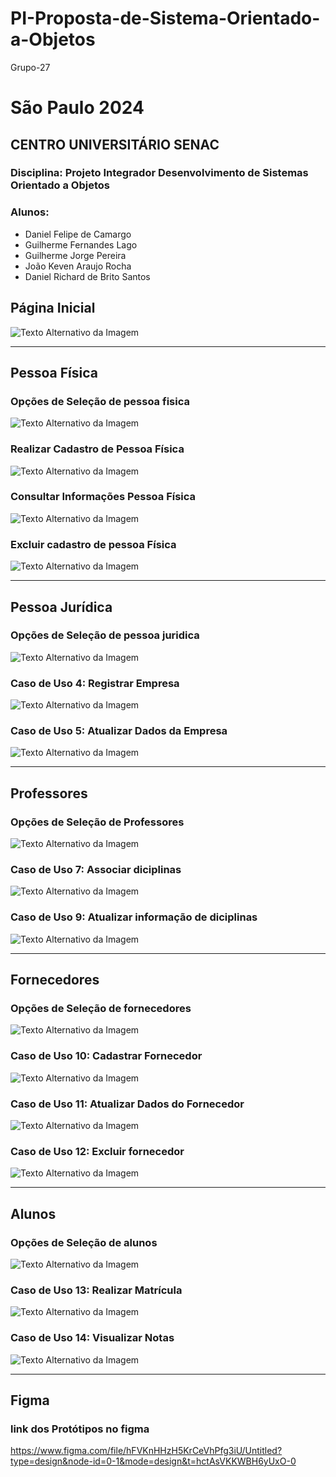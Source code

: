 # PI-Proposta-de-Sistema-Orientado-a-Objetos
Grupo-27
# São Paulo 2024

## CENTRO UNIVERSITÁRIO SENAC

### Disciplina: Projeto Integrador Desenvolvimento de Sistemas Orientado a Objetos

### Alunos:
- Daniel Felipe de Camargo
- Guilherme Fernandes Lago
- Guilherme Jorge Pereira
- João Keven Araujo Rocha
- Daniel Richard de Brito Santos

## Página Inicial
![Texto Alternativo da Imagem](https://cdn.discordapp.com/attachments/1082970210140696676/1216790142342271168/image.png?ex=6601ab20&is=65ef3620&hm=dd36c7574296ff94c90d3abf0f28229c6e06a8e66b527dbd2e191c46831ce621&)

---

## Pessoa Física
### Opções de Seleção de pessoa fisica
![Texto Alternativo da Imagem](https://cdn.discordapp.com/attachments/1082970210140696676/1216790358042738760/image.png?ex=6601ab54&is=65ef3654&hm=3a7f43e67ee6b69bce8584de6c023bd55830c1fd473ca7f880229885f4bd75e8&)

### Realizar Cadastro de Pessoa Física
![Texto Alternativo da Imagem](https://cdn.discordapp.com/attachments/1082970210140696676/1216790674029019186/image.png?ex=6601ab9f&is=65ef369f&hm=988eeee7c9841e35d05e34468f230c4afb12fc6baba822800d7e2c903e5b5da4&)

### Consultar Informações Pessoa Física
![Texto Alternativo da Imagem](https://cdn.discordapp.com/attachments/1082970210140696676/1216790931584450670/image.png?ex=6601abdc&is=65ef36dc&hm=3d32d08f6615318df1b908efd28b537b06f9a3fc9c53c57c6c2880e2e70817ba&)

### Excluir cadastro de pessoa Física
![Texto Alternativo da Imagem](https://cdn.discordapp.com/attachments/1082970210140696676/1216796495030784161/image.png?ex=6601b10b&is=65ef3c0b&hm=1799379647cd68dcdd09505e0594f874d309ac2696dd7d777d743d12bcc37e0a&)

---

## Pessoa Jurídica
### Opções de Seleção de pessoa juridica
![Texto Alternativo da Imagem](https://cdn.discordapp.com/attachments/1082970210140696676/1216801841988501648/image.png?ex=6601b606&is=65ef4106&hm=9032b4eb2bb5dec059d606ea4f2616506c35b6ddcc8168eb1ce027e2474c37b9&)

### Caso de Uso 4: Registrar Empresa
![Texto Alternativo da Imagem](https://cdn.discordapp.com/attachments/1082970210140696676/1216792064075763822/image.png?ex=6601acea&is=65ef37ea&hm=02ec199f3779b5dbeaa02a4477699a49228c680f073e70f9c81d74eb773df127&)

### Caso de Uso 5: Atualizar Dados da Empresa
![Texto Alternativo da Imagem](https://cdn.discordapp.com/attachments/1082970210140696676/1216801646474952904/image.png?ex=6601b5d7&is=65ef40d7&hm=3109fd97cc49a114f0d7e0b928ab1280916a739b8eeb577e80082750b3e2cb58&)


---

## Professores
### Opções de Seleção de Professores
![Texto Alternativo da Imagem](https://cdn.discordapp.com/attachments/1082970210140696676/1216802113179488357/image.png?ex=6601b646&is=65ef4146&hm=7372722eceb0c70c0d48d2890534bd38a1425f1fc504583928e6bc6909e41c58&)

### Caso de Uso 7: Associar diciplinas
![Texto Alternativo da Imagem](https://cdn.discordapp.com/attachments/1082970210140696676/1216794282711580722/image.png?ex=6601aefb&is=65ef39fb&hm=b9a72b5e1250140e6cb10f96a42bfe3b0ed0267432bacc14b52cf229addb031d&)

### Caso de Uso 9: Atualizar informação de diciplinas
![Texto Alternativo da Imagem](https://cdn.discordapp.com/attachments/1082970210140696676/1216794741040091176/image.png?ex=6601af69&is=65ef3a69&hm=39415a6ef2192dcae4aa069e0c7230abc80bb682c6e5670e29154b377f9856b1&)

---

## Fornecedores
### Opções de Seleção de fornecedores
![Texto Alternativo da Imagem](https://cdn.discordapp.com/attachments/1082970210140696676/1216802932566134835/image.png?ex=6601b70a&is=65ef420a&hm=4b4e0ae9a6b8061389ac9a4f7891ebdfad85b528acbc5ed62e830648a883c53c&)

### Caso de Uso 10: Cadastrar Fornecedor
![Texto Alternativo da Imagem](https://cdn.discordapp.com/attachments/1082970210140696676/1216898524923301968/image.png?ex=66021011&is=65ef9b11&hm=ad070b94aa467975f69091204b280417b883a4e496bd694b871a89d322610e04&)

### Caso de Uso 11: Atualizar Dados do Fornecedor
![Texto Alternativo da Imagem](https://cdn.discordapp.com/attachments/1082970210140696676/1216805122965901352/image.png?ex=6601b914&is=65ef4414&hm=94bb7b2bb655d283f47039230c76a108c2c62dfc98bfa90412cad49ac8bb772f&)

### Caso de Uso 12: Excluir fornecedor
![Texto Alternativo da Imagem](https://cdn.discordapp.com/attachments/1082970210140696676/1216793330193662082/image.png?ex=6601ae18&is=65ef3918&hm=aa6519bdf271680759b74aeb4a2aa549d68a07c014df31d70627cb0b84ca183b&)

---

## Alunos
### Opções de Seleção de alunos
![Texto Alternativo da Imagem](https://cdn.discordapp.com/attachments/1082970210140696676/1216808875303370863/image.png?ex=6601bc93&is=65ef4793&hm=ec2042234ee4274bb7db41cf74d9c18792341741de3065009c6c97746951852f&)

### Caso de Uso 13: Realizar Matrícula
![Texto Alternativo da Imagem](https://cdn.discordapp.com/attachments/1082970210140696676/1216792701995847700/image.png?ex=6601ad83&is=65ef3883&hm=43e529372550e3da867e0d61388efe4c974b1b2efb236e3b4e1fa288388d80cd&)

### Caso de Uso 14: Visualizar Notas
![Texto Alternativo da Imagem](https://cdn.discordapp.com/attachments/1082970210140696676/1216808367603847239/image.png?ex=6601bc1a&is=65ef471a&hm=f6919fb91a76b84b0779cb591169904765c67ad541c80fe65caa60f23c8e869c&)


---

## Figma
### link dos Protótipos no figma
https://www.figma.com/file/hFVKnHHzH5KrCeVhPfg3iU/Untitled?type=design&node-id=0-1&mode=design&t=hctAsVKKWBH6yUxO-0
